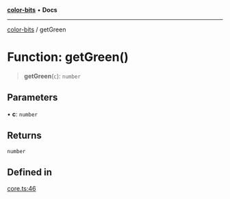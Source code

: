 [**color-bits**](../README.md) • **Docs**

***

[color-bits](../README.md) / getGreen

# Function: getGreen()

> **getGreen**(`c`): `number`

## Parameters

• **c**: `number`

## Returns

`number`

## Defined in

[core.ts:46](https://github.com/romgrk/color-bits/blob/e6e18569fa37645f22dd4f4c831dece10d0dd00b/src/core.ts#L46)
